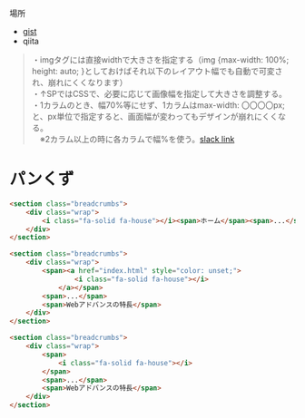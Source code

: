 場所

- [gist](https://gist.github.com/ka2yuki)
- qiita


> ・imgタグには直接widthで大きさを指定する（img {max-width: 100%; height: auto; }としておけばそれ以下のレイアウト幅でも自動で可変され、崩れにくくなります）  
・↑SPではCSSで、必要に応じて画像幅を指定して大きさを調整する。  
・1カラムのとき、幅70%等にせず、1カラムはmax-width: 〇〇〇〇px;と、px単位で指定すると、画面幅が変わってもデザインが崩れにくくなる。  
　※2カラム以上の時に各カラムで幅%を使う。[slack link](https://ktuk-dev.slack.com/archives/C082W8CGZE0/p1738211417663199?thread_ts=1735755985.323739&cid=C082W8CGZE0)


# パンくず
```html
<section class="breadcrumbs">
    <div class="wrap">
        <i class="fa-solid fa-house"></i><span>ホーム</span><span>...</span><span>Webアドバンスの特長</span>
    </div>
</section>

<section class="breadcrumbs">
    <div class="wrap">
        <span><a href="index.html" style="color: unset;">
                <i class="fa-solid fa-house"></i>
            </a></span>
        <span>...</span>
        <span>Webアドバンスの特長</span>
    </div>
</section>

<section class="breadcrumbs">
    <div class="wrap">
        <span>
            <i class="fa-solid fa-house"></i>
        </span>
        <span>...</span>
        <span>Webアドバンスの特長</span>
    </div>
</section>
```